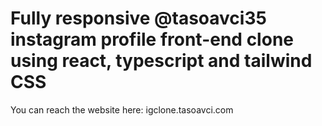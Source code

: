# Fully responsive @tasoavci35 instagram profile front-end clone using react, typescript and tailwind CSS
You can reach the website here: igclone.tasoavci.com
